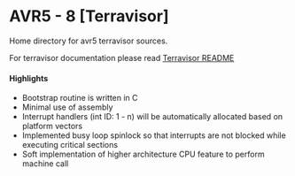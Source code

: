 # AVR5 - 8 [Terravisor]

Home directory for avr5 terravisor sources.

For terravisor documentation please read [Terravisor README](../../../../visor/terravisor/README.md)

#### Highlights
* Bootstrap routine is written in C
* Minimal use of assembly
* Interrupt handlers (int ID: 1 - n) will be automatically allocated based on platform vectors
* Implemented busy loop spinlock so that interrupts are not blocked while executing critical sections
* Soft implementation of higher architecture CPU feature to perform machine call
